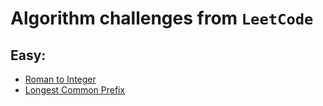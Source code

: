 # Algorithm challenges from `LeetCode`

## Easy:

- [Roman to Integer](./easy/romanToInt.ts)
- [Longest Common Prefix](./easy/longestCommonPrefix.ts.ts)
